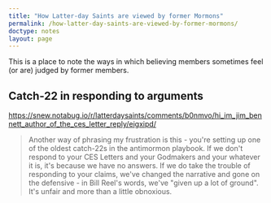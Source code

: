 ```yaml
---
title: "How Latter-day Saints are viewed by former Mormons"
permalink: /how-latter-day-saints-are-viewed-by-former-mormons/
doctype: notes
layout: page
---
```


This is a place to note the ways in which believing members sometimes feel (or are) judged by former members.


## Catch-22 in responding to arguments

https://snew.notabug.io/r/latterdaysaints/comments/b0nmvo/hi_im_jim_bennett_author_of_the_ces_letter_reply/eigxipd/

> Another way of phrasing my frustration is this - you're setting up one of the oldest catch-22s in the antimormon playbook. If we don't respond to your CES Letters and your Godmakers and your whatever it is, it's because we have no answers. If we do take the trouble of responding to your claims, we've changed the narrative and gone on the defensive - in Bill Reel's words, we've "given up a lot of ground". It's unfair and more than a little obnoxious.
